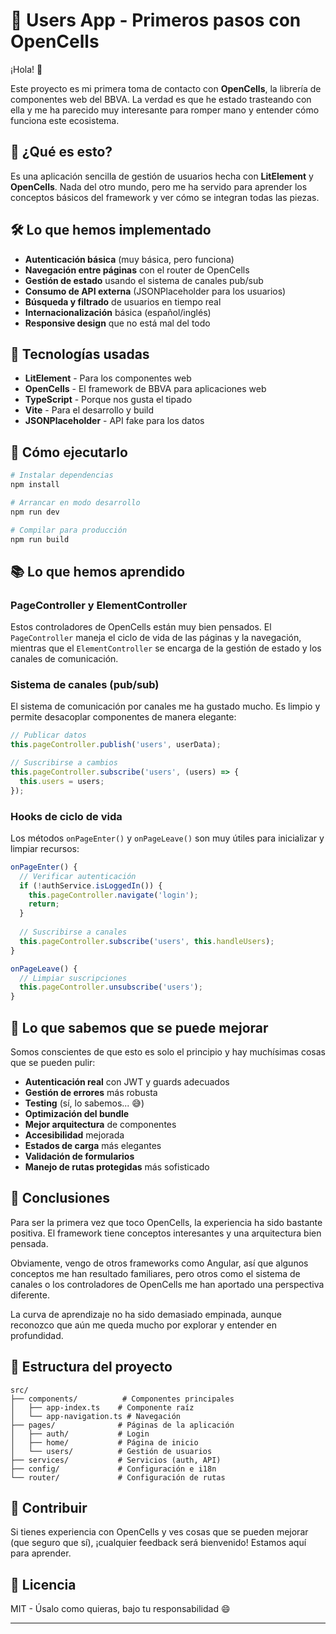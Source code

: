 # 🚀 Users App - Primeros pasos con OpenCells

¡Hola! 👋 

Este proyecto es mi primera toma de contacto con **OpenCells**, la librería de componentes web del BBVA. La verdad es que he estado trasteando con ella y me ha parecido muy interesante para romper mano y entender cómo funciona este ecosistema.

## 🤔 ¿Qué es esto?

Es una aplicación sencilla de gestión de usuarios hecha con **LitElement** y **OpenCells**. Nada del otro mundo, pero me ha servido para aprender los conceptos básicos del framework y ver cómo se integran todas las piezas.

## 🛠️ Lo que hemos implementado

- **Autenticación básica** (muy básica, pero funciona)
- **Navegación entre páginas** con el router de OpenCells
- **Gestión de estado** usando el sistema de canales pub/sub
- **Consumo de API externa** (JSONPlaceholder para los usuarios)
- **Búsqueda y filtrado** de usuarios en tiempo real
- **Internacionalización** básica (español/inglés)
- **Responsive design** que no está mal del todo

## 🔧 Tecnologías usadas

- **LitElement** - Para los componentes web
- **OpenCells** - El framework de BBVA para aplicaciones web
- **TypeScript** - Porque nos gusta el tipado
- **Vite** - Para el desarrollo y build
- **JSONPlaceholder** - API fake para los datos

## 🚀 Cómo ejecutarlo

```bash
# Instalar dependencias
npm install

# Arrancar en modo desarrollo
npm run dev

# Compilar para producción
npm run build
```

## 📚 Lo que hemos aprendido

### PageController y ElementController
Estos controladores de OpenCells están muy bien pensados. El `PageController` maneja el ciclo de vida de las páginas y la navegación, mientras que el `ElementController` se encarga de la gestión de estado y los canales de comunicación.

### Sistema de canales (pub/sub)
El sistema de comunicación por canales me ha gustado mucho. Es limpio y permite desacoplar componentes de manera elegante:

```typescript
// Publicar datos
this.pageController.publish('users', userData);

// Suscribirse a cambios
this.pageController.subscribe('users', (users) => {
  this.users = users;
});
```

### Hooks de ciclo de vida
Los métodos `onPageEnter()` y `onPageLeave()` son muy útiles para inicializar y limpiar recursos:

```typescript
onPageEnter() {
  // Verificar autenticación
  if (!authService.isLoggedIn()) {
    this.pageController.navigate('login');
    return;
  }
  
  // Suscribirse a canales
  this.pageController.subscribe('users', this.handleUsers);
}

onPageLeave() {
  // Limpiar suscripciones
  this.pageController.unsubscribe('users');
}
```

## 🙈 Lo que sabemos que se puede mejorar

Somos conscientes de que esto es solo el principio y hay muchísimas cosas que se pueden pulir:

- **Autenticación real** con JWT y guards adecuados
- **Gestión de errores** más robusta
- **Testing** (sí, lo sabemos... 😅)
- **Optimización del bundle** 
- **Mejor arquitectura** de componentes
- **Accesibilidad** mejorada
- **Estados de carga** más elegantes
- **Validación de formularios** 
- **Manejo de rutas protegidas** más sofisticado

## 🎯 Conclusiones

Para ser la primera vez que toco OpenCells, la experiencia ha sido bastante positiva. El framework tiene conceptos interesantes y una arquitectura bien pensada. 

Obviamente, vengo de otros frameworks como Angular, así que algunos conceptos me han resultado familiares, pero otros como el sistema de canales o los controladores de OpenCells me han aportado una perspectiva diferente.

La curva de aprendizaje no ha sido demasiado empinada, aunque reconozco que aún me queda mucho por explorar y entender en profundidad.

## 📝 Estructura del proyecto

```
src/
├── components/          # Componentes principales
│   ├── app-index.ts    # Componente raíz
│   └── app-navigation.ts # Navegación
├── pages/              # Páginas de la aplicación
│   ├── auth/           # Login
│   ├── home/           # Página de inicio
│   └── users/          # Gestión de usuarios
├── services/           # Servicios (auth, API)
├── config/             # Configuración e i18n
└── router/             # Configuración de rutas
```

## 🤝 Contribuir

Si tienes experiencia con OpenCells y ves cosas que se pueden mejorar (que seguro que sí), ¡cualquier feedback será bienvenido! Estamos aquí para aprender.

## 📄 Licencia

MIT - Úsalo como quieras, bajo tu responsabilidad 😄

---

